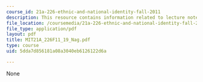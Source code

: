 ```yaml
---
course_id: 21a-226-ethnic-and-national-identity-fall-2011
description: This resource contains information related to lecture notes.
file_location: /coursemedia/21a-226-ethnic-and-national-identity-fall-2011/5dda7d856181a08a3040eb6126122d6a_MIT21A_226F11_19_Nag.pdf
file_type: application/pdf
layout: pdf
title: MIT21A_226F11_19_Nag.pdf
type: course
uid: 5dda7d856181a08a3040eb6126122d6a

---
```

None